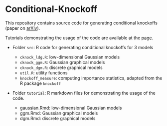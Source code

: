 # Conditional-Knockoff
This repository contains source code for generating conditional knockoffs (paper on [arXiv](https://arxiv.org/abs/1903.02806)).

Tutorials demonstrating the usage of the code are available at the [page](http://lucasjanson.fas.harvard.edu/code/ConditionalKnockoffs).

- Folder `src`: R code for generating conditional knockoffs for 3 models
  - `cknock_ldg.R`: low-dimensional Gaussian models
  - `cknock_ggm.R`: Gaussian graphical models
  - `cknock_dgm.R`: discrete graphical models
  - `util.R`: utility functions
  - `knockoff_measure`: computing importance statistics, adapted from the R package `knockoff`
  
- Folder `tutorial`: R markdown files for demonstrating the usage of the code. 
  - gaussian.Rmd: low-dimensional Gaussian models
  - ggm.Rmd: Gaussian graphical models
  - dgm.Rmd: discrete graphical models

